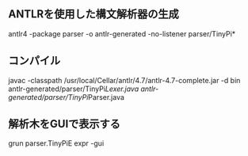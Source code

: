 ## ANTLRを使用した構文解析器の生成
antlr4 -package parser -o antlr-generated -no-listener parser/TinyPi*

## コンパイル
javac -classpath /usr/local/Cellar/antlr/4.7/antlr-4.7-complete.jar -d bin antlr-generated/parser/TinyPi*Lexer.java antlr-generated/parser/TinyPi*Parser.java

## 解析木をGUIで表示する
grun parser.TinyPiE expr -gui
